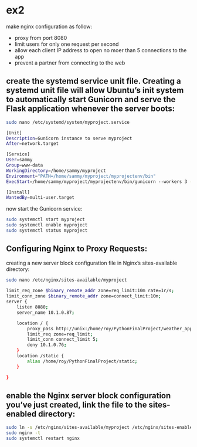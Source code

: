 # ex2

make nginx configuration as follow:
- proxy from port 8080
- limit users for only one request per second
- allow each client IP address to open no moer than 5 connections to the app
- prevent a partner from connecting to the web

## create the systemd service unit file. Creating a systemd unit file will allow Ubuntu’s init system to automatically start Gunicorn and serve the Flask application whenever the server boots:

```bash
sudo nano /etc/systemd/system/myproject.service
```
```bash
[Unit]
Description=Gunicorn instance to serve myproject
After=network.target

[Service]
User=sammy
Group=www-data
WorkingDirectory=/home/sammy/myproject
Environment="PATH=/home/sammy/myproject/myprojectenv/bin"
ExecStart=/home/sammy/myproject/myprojectenv/bin/gunicorn --workers 3 --bind unix:myproject.sock -m 007 app:app

[Install]
WantedBy=multi-user.target
```
now start the Gunicorn service:
```bash
sudo systemctl start myproject
sudo systemctl enable myproject
sudo systemctl status myproject
```


## Configuring Nginx to Proxy Requests:
creating a new server block configuration file in Nginx’s sites-available directory:

```bash
sudo nano /etc/nginx/sites-available/myproject
                                                               
limit_req_zone $binary_remote_addr zone=req_limit:10m rate=1r/s;
limit_conn_zone $binary_remote_addr zone=connect_limit:10m;
server {
    listen 8080;
    server_name 10.1.0.87;

    location / {
        proxy_pass http://unix:/home/roy/PythonFinalProject/weather_app.sock;
        limit_req zone=req_limit;
        limit_conn connect_limit 5;
        deny 10.1.0.76;
    }
    location /static {
        alias /home/roy/PythonFinalProject/static;
    }

}

```

## enable the Nginx server block configuration you’ve just created, link the file to the sites-enabled directory:

```bash
sudo ln -s /etc/nginx/sites-available/myproject /etc/nginx/sites-enabled
sudo nginx -t
sudo systemctl restart nginx
```

